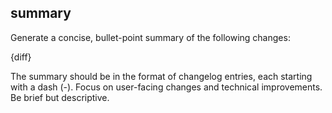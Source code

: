 ## summary

Generate a concise, bullet-point summary of the following changes:

{diff}

The summary should be in the format of changelog entries, each starting with a dash (-).
Focus on user-facing changes and technical improvements. Be brief but descriptive.